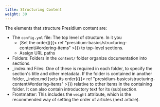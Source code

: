 ```yaml
---
title: Structuring Content
weight: 30
---
```

The elements that structure Presidium content are:
* The `config.yml` file: The top level of structure. In it you 
  * [Set the order]({{< ref "presidium-basics/structuring-content/#ordering-items" >}}) to top-level sections.
  * Assign URL paths
* Folders: Folders in the `content/` folder organize documentation into sections.
* _index.md Files: One of these is required in each folder, to specify the section's title and other metadata. If the folder is contained in another folder, _index.md [sets its order]({{< ref "presidium-basics/structuring-content/#ordering-items" >}}) relative to other items in the containing folder. It can also contain introductory text for its (sub)section.
* Frontmatter: This includes the `weight` attribute, which is the recommended way of setting the order of articles (next article).